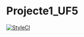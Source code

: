 # Projecte1_UF5
[![StyleCI](https://styleci.io/repos/72126887/shield?branch=master)](https://styleci.io/repos/72126887)
